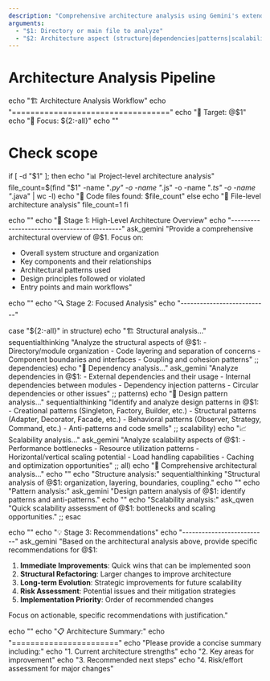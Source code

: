 ```yaml
---
description: "Comprehensive architecture analysis using Gemini's extended context"
arguments:
  - "$1: Directory or main file to analyze"
  - "$2: Architecture aspect (structure|dependencies|patterns|scalability|all)"
---
```

# Architecture Analysis Pipeline
echo "🏗️ Architecture Analysis Workflow"
echo "=================================="
echo "📁 Target: @$1"
echo "🎯 Focus: ${2:-all}"
echo ""

# Check scope
if [ -d "$1" ]; then
    echo "📊 Project-level architecture analysis"
    file_count=$(find "$1" -name "*.py" -o -name "*.js" -o -name "*.ts" -o -name "*.java" | wc -l)
    echo "📄 Code files found: $file_count"
else
    echo "📄 File-level architecture analysis"
    file_count=1
fi

echo ""
echo "🧠 Stage 1: High-Level Architecture Overview"
echo "--------------------------------------------"
ask_gemini "Provide a comprehensive architectural overview of @$1. Focus on:
- Overall system structure and organization
- Key components and their relationships
- Architectural patterns used
- Design principles followed or violated
- Entry points and main workflows"

echo ""
echo "🔍 Stage 2: Focused Analysis"
echo "---------------------------"

case "${2:-all}" in
    structure)
        echo "🏗️ Structural analysis..."
        sequentialthinking "Analyze the structural aspects of @$1:
        - Directory/module organization
        - Code layering and separation of concerns
        - Component boundaries and interfaces
        - Coupling and cohesion patterns"
        ;;
    dependencies)
        echo "🔗 Dependency analysis..."
        ask_gemini "Analyze dependencies in @$1:
        - External dependencies and their usage
        - Internal dependencies between modules
        - Dependency injection patterns
        - Circular dependencies or other issues"
        ;;
    patterns)
        echo "🎨 Design pattern analysis..."
        sequentialthinking "Identify and analyze design patterns in @$1:
        - Creational patterns (Singleton, Factory, Builder, etc.)
        - Structural patterns (Adapter, Decorator, Facade, etc.)
        - Behavioral patterns (Observer, Strategy, Command, etc.)
        - Anti-patterns and code smells"
        ;;
    scalability)
        echo "📈 Scalability analysis..."
        ask_gemini "Analyze scalability aspects of @$1:
        - Performance bottlenecks
        - Resource utilization patterns
        - Horizontal/vertical scaling potential
        - Load handling capabilities
        - Caching and optimization opportunities"
        ;;
    all)
        echo "🎯 Comprehensive architectural analysis..."
        echo ""
        echo "Structure analysis:"
        sequentialthinking "Structural analysis of @$1: organization, layering, boundaries, coupling."
        echo ""
        echo "Pattern analysis:"
        ask_gemini "Design pattern analysis of @$1: identify patterns and anti-patterns."
        echo ""
        echo "Scalability analysis:"
        ask_qwen "Quick scalability assessment of @$1: bottlenecks and scaling opportunities."
        ;;
esac

echo ""
echo "💡 Stage 3: Recommendations"
echo "--------------------------"
ask_gemini "Based on the architectural analysis above, provide specific recommendations for @$1:

1. **Immediate Improvements**: Quick wins that can be implemented soon
2. **Structural Refactoring**: Larger changes to improve architecture
3. **Long-term Evolution**: Strategic improvements for future scalability
4. **Risk Assessment**: Potential issues and their mitigation strategies
5. **Implementation Priority**: Order of recommended changes

Focus on actionable, specific recommendations with justification."

echo ""
echo "📋 Architecture Summary:"
echo "======================="
echo "Please provide a concise summary including:"
echo "1. Current architecture strengths"
echo "2. Key areas for improvement"
echo "3. Recommended next steps"
echo "4. Risk/effort assessment for major changes"